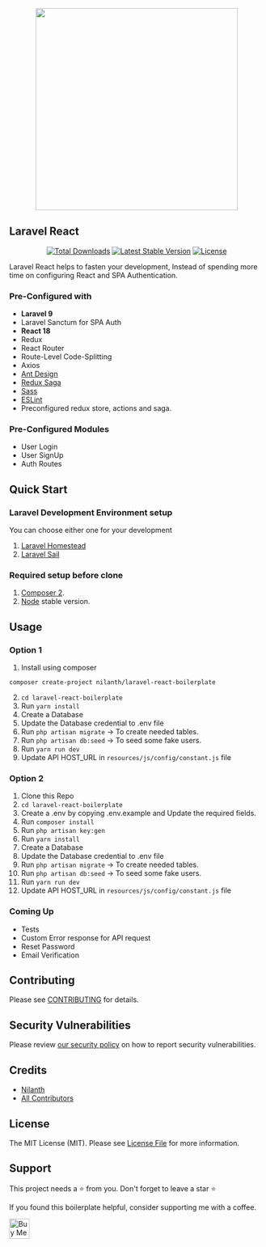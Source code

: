 <p align="center"><a href="https://laravel.com" target="_blank"><img src="https://raw.githubusercontent.com/laravel/art/master/logo-lockup/5%20SVG/2%20CMYK/1%20Full%20Color/laravel-logolockup-cmyk-red.svg" width="400"></a></p>

## Laravel React

<p align="center">
    <a href="https://packagist.org/packages/nilanth/laravel-react-boilerplate"><img src="https://img.shields.io/packagist/dt/nilanth/laravel-react-boilerplate" alt="Total Downloads"></a>
    <a href="https://packagist.org/packages/nilanth/laravel-react-boilerplate"><img src="https://img.shields.io/packagist/v/nilanth/laravel-react-boilerplate" alt="Latest Stable Version"></a>
    <a href="https://packagist.org/packages/nilanth/laravel-react-boilerplate"><img src="https://img.shields.io/packagist/l/nilanth/laravel-react-boilerplate" alt="License"></a>
</p>

Laravel React helps to fasten your development, Instead of spending more time on configuring React and SPA Authentication.

### Pre-Configured with

- **Laravel 9**
- Laravel Sanctum for SPA Auth
- **React 18**
- Redux 
- React Router
- Route-Level Code-Splitting
- Axios
- [Ant Design](https://github.com/ant-design/ant-design)
- [Redux Saga](https://redux-saga.js.org/)
- [Sass](https://sass-lang.com/)
- [ESLint](https://github.com/eslint/eslint)
- Preconfigured redux store, actions and saga.

### Pre-Configured Modules

- User Login
- User SignUp
- Auth Routes

## Quick Start

### Laravel Development Environment setup

You can choose either one for your development
1. [Laravel Homestead](https://laravel.com/docs/8.x/homestead)
2. [Laravel Sail](https://laravel.com/docs/8.x/sail)

### Required setup before clone
1. [Composer 2](https://getcomposer.org/download/). 
2. [Node](https://nodejs.org/en/) stable version.

## Usage

### Option 1

1. Install using composer

```
composer create-project nilanth/laravel-react-boilerplate
```

2. `cd laravel-react-boilerplate`
3. Run `yarn install`
4. Create a Database
5. Update the Database credential to .env file
6. Run `php artisan migrate` -> To create needed tables.
7. Run `php artisan db:seed` -> To seed some fake users.
8. Run `yarn run dev`
9. Update API HOST_URL in `resources/js/config/constant.js` file

### Option 2


1. Clone this Repo
2. `cd laravel-react-boilerplate`
3. Create a .env by copying .env.example and Update the required fields.
4. Run `composer install`
5. Run `php artisan key:gen`
6. Run `yarn install`
7. Create a Database
8. Update the Database credential to .env file
9. Run `php artisan migrate` -> To create needed tables.
10. Run `php artisan db:seed` -> To seed some fake users.
11. Run `yarn run dev`
12. Update API HOST_URL in `resources/js/config/constant.js` file

### Coming Up 

- Tests
- Custom Error response for API request
- Reset Password
- Email Verification

## Contributing

Please see [CONTRIBUTING](.github/CONTRIBUTING.md) for details.

## Security Vulnerabilities

Please review [our security policy](../../security/policy) on how to report security vulnerabilities.

## Credits

-   [Nilanth](https://github.com/nilanth)
-   [All Contributors](../../contributors)

## License

The MIT License (MIT). Please see [License File](LICENSE.md) for more information.

## Support

This project needs a ⭐️ from you. Don't forget to leave a star ⭐️

If you found this boilerplate helpful, consider supporting me with a coffee.

<a href="https://www.buymeacoffee.com/nilanth" target="_blank"><img src="https://cdn.buymeacoffee.com/buttons/v2/default-red.png" alt="Buy Me A Coffee"  height=40 ></a>

